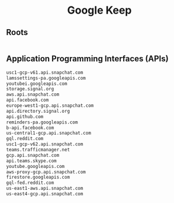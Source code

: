 


<h1 align="center">Google Keep</h1>  


## Roots


```html

```  


## Application Programming Interfaces (APIs)


```html
usc1-gcp-v61.api.snapchat.com
lamssettings-pa.googleapis.com
youtubei.googleapis.com
storage.signal.org
aws.api.snapchat.com
api.facebook.com
europe-west1-gcp.api.snapchat.com
api.directory.signal.org
api.github.com
reminders-pa.googleapis.com
b-api.facebook.com
us-central1-gcp.api.snapchat.com
gql.reddit.com
usc1-gcp-v62.api.snapchat.com
teams.trafficmanager.net
gcp.api.snapchat.com
api.teams.skype.com
youtube.googleapis.com
aws-proxy-gcp.api.snapchat.com
firestore.googleapis.com
gql-fed.reddit.com
us-east1-aws.api.snapchat.com
us-east4-gcp.api.snapchat.com
```  

<br>
